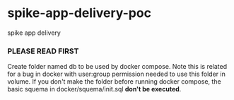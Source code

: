 # spike-app-delivery-poc
spike app delivery


### <strong>PLEASE READ FIRST</strong>

Create folder named db to be used by docker compose.
Note this is related for a bug in docker with user:group permission needed to use this folder in volume.
If you don't make the folder before running docker compose, the basic squema in docker/squema/init.sql <strong>don't be executed</strong>.
